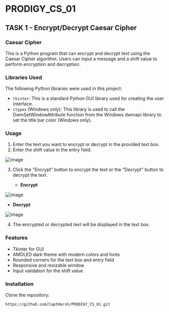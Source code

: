 # PRODIGY_CS_01

## TASK 1 - Encrypt/Decrypt Caesar Cipher

### Caesar Cipher

This is a Python program that can encrypt and decrypt text using the Caesar Cipher algorithm. Users can input a message and a shift value to perform encryption and decryption.

### Libraries Used

The following Python libraries were used in this project:

- `tkinter`: This is a standard Python GUI library used for creating the user interface.
- `ctypes` (Windows only): This library is used to call the DwmSetWindowAttribute function from the Windows dwmapi library to set the title bar color (Windows only).

### Usage

1. Enter the text you want to encrypt or decrypt in the provided text box.
2. Enter the shift value in the entry field.

![image](https://github.com/CaptHarsh/PRODIGY_CS_01/assets/117205669/87ecc11e-fac5-4901-ae56-3cc57b84032e)


3. Click the "Encrypt" button to encrypt the text or the "Decrypt" button to decrypt the text.

   - **Encrypt**

  ![image](https://github.com/CaptHarsh/PRODIGY_CS_01/assets/117205669/eca35e46-6c5b-4cd9-be88-53382dcf0c47)

   - **Decrypt**

   ![image](https://github.com/CaptHarsh/PRODIGY_CS_01/assets/117205669/5e335adb-846c-4c96-a864-7f7e1911e9e8)

4. The encrypted or decrypted text will be displayed in the text box.

### Features

- Tkinter for GUI
- AMOLED dark theme with modern colors and fonts
- Rounded corners for the text box and entry field
- Responsive and resizable window
- Input validation for the shift value

### Installation

Clone the repository:

```bash
https://github.com/CaptHarsh/PRODIGY_CS_01.git
